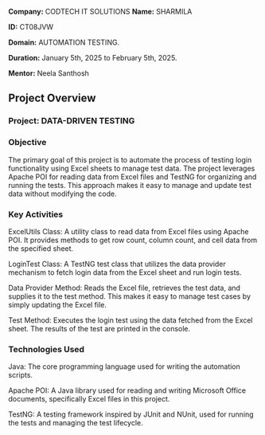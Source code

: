 
**Company:** CODTECH IT SOLUTIONS
**Name:** SHARMILA

**ID:** CT08JVW

**Domain:** AUTOMATION TESTING.

**Duration:** January 5th, 2025 to February 5th, 2025.

**Mentor:** Neela Santhosh

## Project Overview 

### Project: DATA-DRIVEN TESTING



### Objective
The primary goal of this project is to automate the process of testing login functionality using Excel sheets to manage test data. The project leverages Apache POI for reading data from Excel files and TestNG for organizing and running the tests. This approach makes it easy to manage and update test data without modifying the code.

### Key Activities
ExcelUtils Class: A utility class to read data from Excel files using Apache POI. It provides methods to get row count, column count, and cell data from the specified sheet.

LoginTest Class: A TestNG test class that utilizes the data provider mechanism to fetch login data from the Excel sheet and run login tests.

Data Provider Method: Reads the Excel file, retrieves the test data, and supplies it to the test method. This makes it easy to manage test cases by simply updating the Excel file.

Test Method: Executes the login test using the data fetched from the Excel sheet. The results of the test are printed in the console.

### Technologies Used
Java: The core programming language used for writing the automation scripts.

Apache POI: A Java library used for reading and writing Microsoft Office documents, specifically Excel files in this project.

TestNG: A testing framework inspired by JUnit and NUnit, used for running the tests and managing the test lifecycle.
